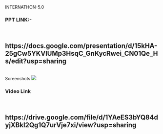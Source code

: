 INTERNATHON-5.0
<br>
<h3>PPT LINK:-</h3>
<br>
<h2>
https://docs.google.com/presentation/d/15kHA-25gCw5YKVIUMp3HsqC_GnKycRwei_CN01Qe_Hs/edit?usp=sharing
</h2>
<br>
Screenshots
<img src="https://user-images.githubusercontent.com/66404945/140644789-6eff6f2a-2860-44c5-8157-5c5877ec2d5d.png">
<h3>Video Link</h3>
<br>
<h2>
https://drive.google.com/file/d/1YAeES3bYQ84dyjXBkI2Qg1Q7urVje7xi/view?usp=sharing
</h2>
